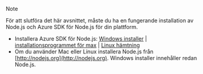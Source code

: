 
> [!NOTE]
> För att slutföra det här avsnittet, måste du ha en fungerande installation av Node.js och Azure SDK för Node.js för din plattform.
> 
> * Installera Azure SDK för Node.js: [Windows installer](http://go.microsoft.com/fwlink/?LinkId=254279) | [installationsprogrammet för max](http://go.microsoft.com/fwlink/?LinkId=253471) | [Linux hämtning](http://go.microsoft.com/fwlink/?LinkId=253472)
> * Om du använder Mac eller Linux installera Node.js från [http://nodejs.org](http://nodejs.org). Windows installer innehåller redan Node.js.
> 
> 
